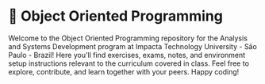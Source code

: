 # 🧬 Object Oriented Programming 

Welcome to the Object Oriented Programming repository for the Analysis and Systems Development program at Impacta Technology University - São Paulo - Brazil! 
Here you'll find exercises, exams, notes, and environment setup instructions relevant to the curriculum covered in class.
Feel free to explore, contribute, and learn together with your peers. Happy coding!
